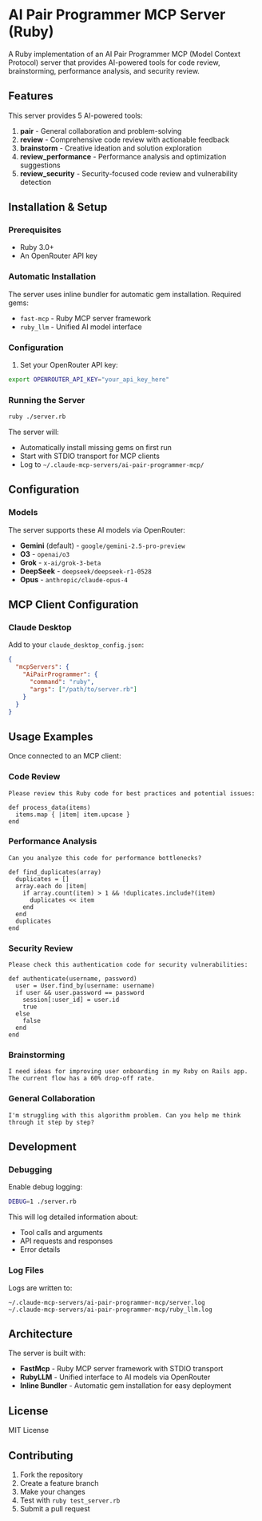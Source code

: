 # AI Pair Programmer MCP Server (Ruby)

A Ruby implementation of an AI Pair Programmer MCP (Model Context Protocol) server that provides AI-powered tools for code review, brainstorming, performance analysis, and security review.

## Features

This server provides 5 AI-powered tools:

1. **pair** - General collaboration and problem-solving
2. **review** - Comprehensive code review with actionable feedback  
3. **brainstorm** - Creative ideation and solution exploration
4. **review_performance** - Performance analysis and optimization suggestions
5. **review_security** - Security-focused code review and vulnerability detection

## Installation & Setup

### Prerequisites

- Ruby 3.0+ 
- An OpenRouter API key

### Automatic Installation

The server uses inline bundler for automatic gem installation. Required gems:
- `fast-mcp` - Ruby MCP server framework
- `ruby_llm` - Unified AI model interface

### Configuration

1. Set your OpenRouter API key:
```bash
export OPENROUTER_API_KEY="your_api_key_here"
```

### Running the Server

```bash
ruby ./server.rb
```

The server will:
- Automatically install missing gems on first run
- Start with STDIO transport for MCP clients
- Log to `~/.claude-mcp-servers/ai-pair-programmer-mcp/`

## Configuration

### Models

The server supports these AI models via OpenRouter:

- **Gemini** (default) - `google/gemini-2.5-pro-preview`
- **O3** - `openai/o3` 
- **Grok** - `x-ai/grok-3-beta`
- **DeepSeek** - `deepseek/deepseek-r1-0528`
- **Opus** - `anthropic/claude-opus-4`

## MCP Client Configuration

### Claude Desktop

Add to your `claude_desktop_config.json`:

```json
{
  "mcpServers": {
    "AiPairProgrammer": {
      "command": "ruby",
      "args": ["/path/to/server.rb"]
    }
  }
}
```

## Usage Examples

Once connected to an MCP client:

### Code Review
```
Please review this Ruby code for best practices and potential issues:

def process_data(items)
  items.map { |item| item.upcase }
end
```

### Performance Analysis  
```
Can you analyze this code for performance bottlenecks?

def find_duplicates(array)
  duplicates = []
  array.each do |item|
    if array.count(item) > 1 && !duplicates.include?(item)
      duplicates << item
    end
  end
  duplicates
end
```

### Security Review
```
Please check this authentication code for security vulnerabilities:

def authenticate(username, password)
  user = User.find_by(username: username)
  if user && user.password == password
    session[:user_id] = user.id
    true
  else
    false
  end
end
```

### Brainstorming
```
I need ideas for improving user onboarding in my Ruby on Rails app. The current flow has a 60% drop-off rate.
```

### General Collaboration  
```
I'm struggling with this algorithm problem. Can you help me think through it step by step?
```

## Development

### Debugging

Enable debug logging:

```bash
DEBUG=1 ./server.rb
```

This will log detailed information about:
- Tool calls and arguments
- API requests and responses  
- Error details

### Log Files

Logs are written to:
```
~/.claude-mcp-servers/ai-pair-programmer-mcp/server.log
~/.claude-mcp-servers/ai-pair-programmer-mcp/ruby_llm.log
```

## Architecture

The server is built with:

- **FastMcp** - Ruby MCP server framework with STDIO transport
- **RubyLLM** - Unified interface to AI models via OpenRouter
- **Inline Bundler** - Automatic gem installation for easy deployment

## License

MIT License

## Contributing

1. Fork the repository
2. Create a feature branch
3. Make your changes
4. Test with `ruby test_server.rb`
5. Submit a pull request